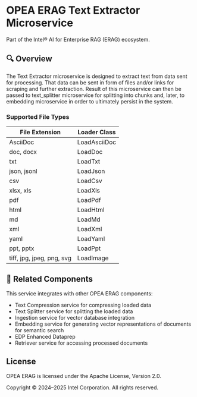 # OPEA ERAG Text Extractor Microservice

Part of the Intel® AI for Enterprise RAG (ERAG) ecosystem.

## 🔍 Overview

The Text Extractor microservice is designed to extract text from data sent for processing. That data can be sent in form of files and/or links for scraping and further extraction. Result of this microservice can then be passed to text_splitter microservice for splitting into chunks and, later, to embedding microservice in order to ultimately persist in the system.

### Supported File Types

| File Extension | Loader Class |
|----------------|-------------|
| AsciiDoc       | LoadAsciiDoc |
| doc, docx      | LoadDoc      |
| txt            | LoadTxt      |
| json, jsonl    | LoadJson     |
| csv            | LoadCsv      |
| xlsx, xls      | LoadXls      |
| pdf            | LoadPdf      |
| html           | LoadHtml     |
| md             | LoadMd       |
| xml            | LoadXml      |
| yaml           | LoadYaml     |
| ppt, pptx      | LoadPpt      |
| tiff, jpg, jpeg, png, svg | LoadImage |

## 🔗 Related Components

This service integrates with other OPEA ERAG components:
- Text Compression service for compressing loaded data
- Text Splitter service for splitting the loaded data
- Ingestion service for vector database integration
- Embedding service for generating vector representations of documents for semantic search
- EDP Enhanced Dataprep
- Retriever service for accessing processed documents

## License

OPEA ERAG is licensed under the Apache License, Version 2.0.

Copyright © 2024–2025 Intel Corporation. All rights reserved.